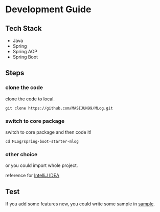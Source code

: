 # Development Guide

## Tech Stack

* Java
* Spring
* Spring AOP
* Spring Boot

## Steps

### clone the code

clone the code to local.

```shell
git clone https://github.com/MASIJUN99/MLog.git
```

### switch to core package

switch to core package and then code it!

```shell
cd MLog/spring-boot-starter-mlog
```

### other choice

or you could import whole project.

reference for [IntelliJ IDEA](https://www.jetbrains.com/help/idea/2022.3/import-project-or-module-wizard.html)

## Test

If you add some features new, you could write some sample in [sample](./sample).